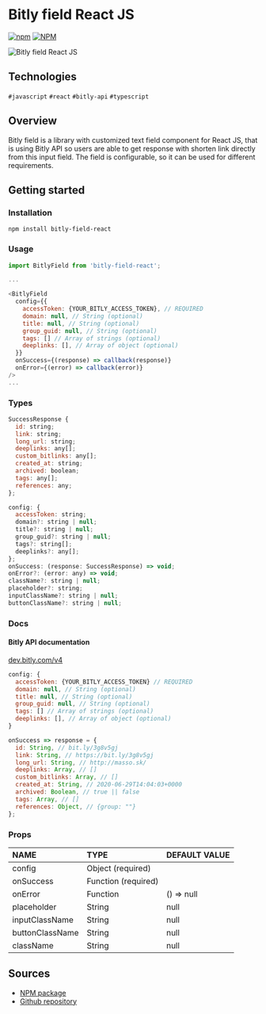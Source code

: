 # Bitly field React JS
[![npm](https://img.shields.io/npm/v/bitly-field-react?style=plastic)](https://www.npmjs.com/package/bitly-field-react)
[![NPM](https://img.shields.io/npm/dy/bitly-field-react?style=plastic)](https://www.npmjs.com/package/bitly-field-react)

![Bitly field React JS](/img/bitlyfield.png)

## Technologies
`#javascript` `#react` `#bitly-api` `#typescript`

## Overview
Bitly field is a library with customized text field component for React JS, that is using Bitly API so users are able to get response with shorten link directly from this input field.
The field is configurable, so it can be used for different requirements.

## Getting started
### Installation
`npm install bitly-field-react`

### Usage
```javascript
import BitlyField from 'bitly-field-react';

...

<BitlyField
  config={{
    accessToken: {YOUR_BITLY_ACCESS_TOKEN}, // REQUIRED
    domain: null, // String (optional)
    title: null, // String (optional)
    group_guid: null, // String (optional)
    tags: [] // Array of strings (optional)
    deeplinks: [], // Array of object (optional)
  }}
  onSuccess={(response) => callback(response)}
  onError={(error) => callback(error)}
/>
...
```

### Types
```javascript
SuccessResponse {
  id: string;
  link: string;
  long_url: string;
  deeplinks: any[];
  custom_bitlinks: any[];
  created_at: string;
  archived: boolean;
  tags: any[];
  references: any;
};

config: {
  accessToken: string;
  domain?: string | null;
  title?: string | null;
  group_guid?: string | null;
  tags?: string[];
  deeplinks?: any[];
};
onSuccess: (response: SuccessResponse) => void;
onError?: (error: any) => void;
className?: string | null;
placeholder?: string;
inputClassName?: string | null;
buttonClassName?: string | null;
```

### Docs
#### Bitly API documentation
[dev.bitly.com/v4](https://dev.bitly.com/v4_documentation.html)

```javascript
config: {
  accessToken: {YOUR_BITLY_ACCESS_TOKEN} // REQUIRED
  domain: null, // String (optional)
  title: null, // String (optional)
  group_guid: null, // String (optional)
  tags: [] // Array of strings (optional)
  deeplinks: [], // Array of object (optional)
}

onSuccess => response = {
  id: String, // bit.ly/3g8v5gj
  link: String, // https://bit.ly/3g8v5gj
  long_url: String, // http://masso.sk/
  deeplinks: Array, // []
  custom_bitlinks: Array, // []
  created_at: String, // 2020-06-29T14:04:03+0000
  archived: Boolean, // true || false
  tags: Array, // []
  references: Object, // {group: ""}
};
```

### Props
| NAME | TYPE | DEFAULT VALUE |
|:-------------|:-------------|:-------------|
|config|Object (required)||
|onSuccess|Function (required)||
|onError|Function|() => null|
|placeholder|String|null|
|inputClassName|String|null|
|buttonClassName|String|null|
|className|String|null|

## Sources
  * [NPM package](https://www.npmjs.com/package/bitly-field-react)
  * [Github repository](https://github.com/patrikmasiar/bitly-field-react)